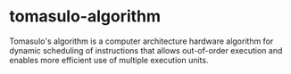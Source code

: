 # tomasulo-algorithm
Tomasulo's algorithm is a computer architecture hardware algorithm for dynamic scheduling of instructions that allows out-of-order execution and enables more efficient use of multiple execution units.
